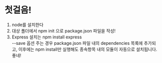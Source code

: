 # 첫걸음!
1. node를 설치한다  
2. 대상 폴더에서 npm init 으로 package.json 파일을 작성!  
3. Express 설치는 npm install express  
--save 옵션 주는 경우 package.json 파일 내의 dependencies 목록에 추가되고, 이후에는 npm install만 실행해도 종속항목 내의 모듈이 자동으로 설치됩니다. 좋네!  